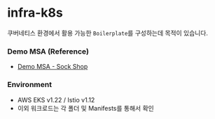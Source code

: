 # infra-k8s
쿠버네티스 환경에서 활용 가능한 `Boilerplate`를 구성하는데 목적이 있습니다.

### Demo MSA (Reference)
* [Demo MSA - Sock Shop](https://github.com/microservices-demo/microservices-demo)

### Environment
* AWS EKS v1.22 / Istio v1.12
* 이외 워크로드는 각 폴더 및 Manifests를 통해서 확인
